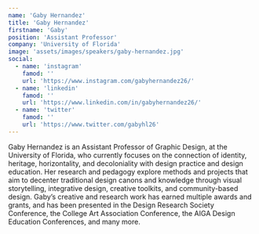 ```yaml
---
name: 'Gaby Hernandez'
title: 'Gaby Hernandez'
firstname: 'Gaby'
position: 'Assistant Professor'
company: 'University of Florida'
image: 'assets/images/speakers/gaby-hernandez.jpg'
social:
  - name: 'instagram'
    famod: ''
    url: 'https://www.instagram.com/gabyhernandez26/'
  - name: 'linkedin'
    famod: ''
    url: 'https://www.linkedin.com/in/gabyhernandez26/'
  - name: 'twitter'
    famod: ''
    url: 'https://www.twitter.com/gabyhl26'
---
```


Gaby Hernandez is an Assistant Professor of Graphic Design, at the University of Florida, who currently focuses on the connection of identity, heritage, horizontality, and decoloniality with design practice and design education. Her research and pedagogy explore methods and projects that aim to decenter traditional design canons and knowledge through visual storytelling, integrative design, creative toolkits, and community-based design. Gaby’s creative and research work has earned multiple awards and grants, and has been presented in the Design Research Society Conference, the College Art Association Conference, the AIGA Design Education Conferences, and many more.
